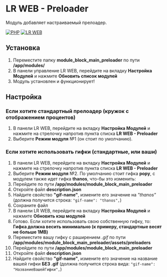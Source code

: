 # LR WEB - Preloader
Модуль добавляет настраиваемый прелоадер.

[![PHP](https://img.shields.io/badge/PHP-%3E%3D5.4-blue)](https://php.net/)
[![LR WEB](https://img.shields.io/badge/LR%20WEB-%3E%3D0.2.124-brightgreen)](https://github.com/levelsranks/levels-ranks-web)

## Установка
1. Переместите папку **module_block_main_preloader** по пути **/app/modules/**
2. В панели управление LR WEB, перейдите на вкладку **Настройка Модулей** и нажмите **Обновить список модулей**
3. Модуль установлен и функционирует!

## Настройка
### Если хотите стандартный прелоадер (кружок с отображением процентов)
1. В панели LR WEB, перейдите на вкладку **Настройка Модулей** и нажмите на стрелочку напротив пункта списка **LR WEB - Preloader**
2. Выберите **Режим модуля** №1 (он стоит по умолчанию).
### Если хотите использовать гифки (стандартные, или ваши)
1. В панели LR WEB, перейдите на вкладку **Настройка Модулей** и нажмите на стрелочку напротив пункта списка **LR WEB - Preloader**
2. Выберите **Режим модуля** №2.
По умолчанию стоит гифка **popy**, с модулем также идет гифка **thanos**, что-бы это изменить:
1. Перейдите по пути **/app/modules/module_block_main_preloader**
2. Откройте файл **description.json**
3. Найдите свойство **"gif-name"**, измените его значение на *"thanos"* (должна получится строка: ``"gif-name": "thanos",``)
4. Сохраните файл
5. В панели LR WEB, перейдите на вкладку **Настройка Модулей** и нажмите **Обновить кэш модулей**
6. Готово.
Если хотите использовать свою собственную гифку, то:
**Гифка должна весить минимально (к примеру, стандартные весят не больше 1MB)**
1. Переместите вашу гифку с раширением *.gif* по пути **/app/modules/module_block_main_preloader/assets/preloaders**
2. Перейдите по пути **/app/modules/module_block_main_preloader**
3. Откройте файл **description.json**
4. Найдите свойство **"gif-name"**, измените его значение на название вашей гифки **БЕЗ .gif** (должна получится строка вида: ``"gif-name": "НазваниеВашейГифки",``)
